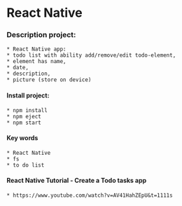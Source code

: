 ﻿# React Native

### Description project:

    * React Native app:
    * todo list with ability add/remove/edit todo-element,
    * element has name, 
    * date, 
    * description, 
    * picture (store on device)

#### Install project:

    * npm install
    * npm eject
    * npm start
    
    
#### Key words 

    * React Native
    * fs
    * to do list
    
    
#### React Native Tutorial - Create a Todo tasks app 

    * https://www.youtube.com/watch?v=AV41HahZEpU&t=1111s